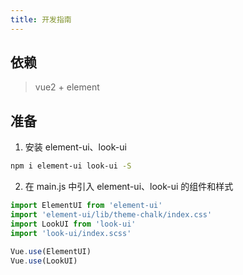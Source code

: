 ```yaml
---
title: 开发指南
---
```


## 依赖

> vue2 + element

## 准备

1. 安装 element-ui、look-ui

```sh
npm i element-ui look-ui -S
```

2. 在 main.js 中引入 element-ui、look-ui 的组件和样式

```js
import ElementUI from 'element-ui'
import 'element-ui/lib/theme-chalk/index.css'
import LookUI from 'look-ui'
import 'look-ui/index.scss'

Vue.use(ElementUI)
Vue.use(LookUI)
```

